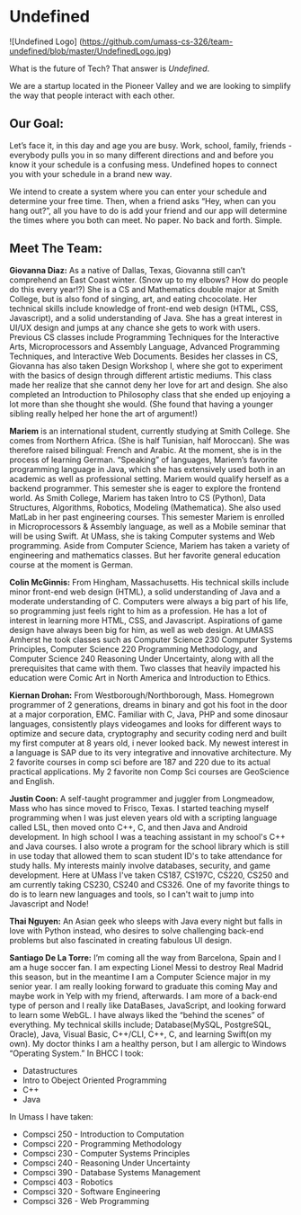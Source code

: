 Undefined
=========

![Undefined Logo] (https://github.com/umass-cs-326/team-undefined/blob/master/UndefinedLogo.jpg)

What is the future of Tech? That answer is *Undefined*.

We are a startup located in the Pioneer Valley and we are looking to simplify the way that people interact with each other.

Our Goal:
---------
Let’s face it, in this day and age you are busy. Work, school, family, friends - everybody pulls you in so many different directions and and before you know it your schedule is a confusing mess. Undefined hopes to connect you with your schedule in a brand new way.

We intend to create a system where you can enter your schedule and determine your free time. Then, when a friend asks “Hey, when can you hang out?”, all you have to do is add your friend and our app will determine the times where you both can meet. No paper. No back and forth. Simple.

Meet The Team:
--------------
**Giovanna Diaz:** As a native of Dallas, Texas, Giovanna still can’t comprehend an East Coast winter. (Snow up to my elbows? How do people do this every year!?) She is a CS and Mathematics double major at Smith College, but is also fond of singing, art, and eating chcocolate. Her technical skills include knowledge of front-end web design (HTML, CSS, Javascript), and a solid understanding of Java. She has a great interest in UI/UX design and jumps at any chance she gets to work with users. Previous CS classes include Programming Techniques for the Interactive Arts, Microprocessors and Assembly Language, Advanced Programming Techniques, and Interactive Web Documents. Besides her classes in CS, Giovanna has also taken Design Workshop I, where she got to experiment with the basics of design through different artistic mediums. This class made her realize that she cannot deny her love for art and design. She also completed an Introduction to Philosophy class that she ended up enjoying a lot more than she thought she would. (She found that having a younger sibling really helped her hone the art of argument!)

**Mariem** is an international student, currently studying at Smith College. She comes from Northern Africa. (She is half Tunisian, half Moroccan). She was therefore raised bilingual: French and Arabic. At the moment, she is in the process of learning German. “Speaking” of languages, Mariem’s favorite programming language in Java, which she has extensively used both in an academic as well as professional setting. Mariem would qualify herself as a backend programmer. This semester she is eager to explore the frontend world. 
As Smith College, Mariem has taken Intro to CS (Python), Data Structures, Algorithms, Robotics, Modeling (Mathematica). She also used MatLab in her past engineering courses.
This semester Mariem is enrolled in Microprocessors & Assembly language, as well as a Mobile seminar that will be using Swift. At UMass, she is taking Computer systems and Web programming.
Aside from Computer Science, Mariem has taken a variety of engineering and mathematics classes. But her favorite general education course at the moment is German.

**Colin McGinnis:** From Hingham, Massachusetts. His technical skills include minor front-end web design (HTML), a solid understanding of Java and a moderate understanding of C. Computers were always a big part of his life, so programming just feels right to him as a profession. He has a lot of interest in learning more HTML, CSS, and Javascript. Aspirations of game design have always been big for him, as well as web design. At UMASS Amherst he took classes such as Computer Science 230 Computer Systems Principles, Computer Science 220 Programming Methodology, and Computer Science 240 Reasoning Under Uncertainty, along with all the prerequisites that came with them. Two classes that heavily impacted his education were Comic Art in North America and Introduction to Ethics.

**Kiernan Drohan:** From Westborough/Northborough, Mass. Homegrown programmer of 2 generations, dreams in binary and got his foot in the door at a major corporation, EMC. Familiar with C, Java, PHP and some dinosaur languages, consistently plays videogames and looks for different ways to optimize and secure data, cryptography and security coding nerd and built my first computer at 8 years old, i never looked back. My newest interest in a language is SAP due to its very integrative and innovative architecture. My 2 favorite courses in comp sci before are 187 and 220 due to its actual practical applications. My 2 favorite non Comp Sci courses are GeoScience and English.

**Justin Coon:** A self-taught programmer and juggler from Longmeadow, Mass who has since moved to Frisco, Texas. I started teaching myself programming when I was just eleven years old with a scripting language called LSL, then moved onto C++, C, and then Java and Android development. In high school I was a teaching assistant in my school's C++ and Java courses. I also wrote a program for the school library which is still in use today that allowed them to scan student ID's to take attendance for study halls. My interests mainly involve databases, security, and game development. Here at UMass I've taken CS187, CS197C, CS220, CS250 and am currently taking CS230, CS240 and CS326. One of my favorite things to do is to learn new languages and tools, so I can't wait to jump into Javascript and Node!

**Thai Nguyen:** An Asian geek who sleeps with Java every night but falls in love with Python instead, who desires to solve challenging back-end problems but also fascinated in creating fabulous UI design. 

**Santiago De La Torre:** I’m coming all the way from Barcelona, Spain and I am a huge soccer fan. I am expecting Lionel Messi to destroy Real Madrid this season, but in the meantime I am a Computer Science major in my senior year. I am really looking forward to graduate this coming May and maybe work in Yelp with my friend, afterwards. I am more of a back-end type of person and I really like DataBases, JavaScript, and looking forward to learn some WebGL. I have always liked the “behind the scenes” of everything. My technical skills include; Database(MySQL, PostgreSQL, Oracle), Java, Visual Basic, C++/CLI, C++, C, and learning Swift(on my own). My doctor thinks I am a healthy person, but I am allergic to Windows “Operating System.” 
In BHCC I took:

- Datastructures
- Intro to Obeject Oriented Programming
- C++
- Java

In Umass I have taken:

- Compsci 250 - Introduction to Computation
- Compsci 220 - Programming Methodology
- Compsci 230 - Computer Systems Principles
- Compsci 240 - Reasoning Under Uncertainty 
- Compsci 390 - Database Systems Management
- Compsci 403 - Robotics
- Compsci 320 - Software Engineering
- Compsci 326 - Web Programming